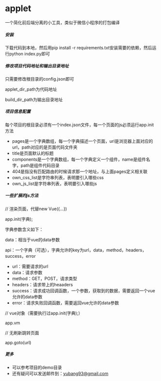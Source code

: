 # applet
一个简化前后端分离的小工具，类似于微信小程序的打包编译


##### 安装
下载代码到本地，然后用pip install -r requirements.txt安装需要的依赖，然后运行python index.py即可

##### 修改项目代码地址和输出目录地址

只需要修改根目录的config.json即可

applet_dir_path为代码地址

build_dir_path为输出目录地址


##### 项目信息配置

每个项目的根目录必须有一个index.json文件，每一个页面的js必须运行app.init方法

* pages是一个字典数组，每一个字典描述一个页面，url是浏览器上面对应的url，path对应的是页面代码文件夹
* title是页面默认的标题
* components是一个字典数组，每一个字典定义一个组件，name是组件名字，path是组件代码目录
* 404是指没有匹配路由的时候请求那一个地址，与上面pages定义相关联
* own_css_list是字符串列表，表明要引入哪些css
* own_js_list是字符串列表，表明要引入哪些js

##### 一些扩展的js方法

// 渲染页面，代替new Vue({...})

app.init(字典);

字典参数含义如下：

data：相当于vue的data参数

api：一个字典（可选），字典允许的key为url，data，method，headers，success，error

* url：需要请求的url
* data：请求参数
* method：GET，POST，请求类型
* headers：请求带上的heaaders
* success：请求成功回调函数，一个参数，获取到的数据，需要返回一个vue允许的data参数
* error：请求失败回调函数，需要返回vue允许的data参数

// vue对象（需要执行过app.init(字典);）

app.vm

// 无刷新跳转页面

app.goto(url)

##### 更多

* 可以参考项目的demo目录
* 还有疑问可以发送邮件到：yubang93@gmail.com